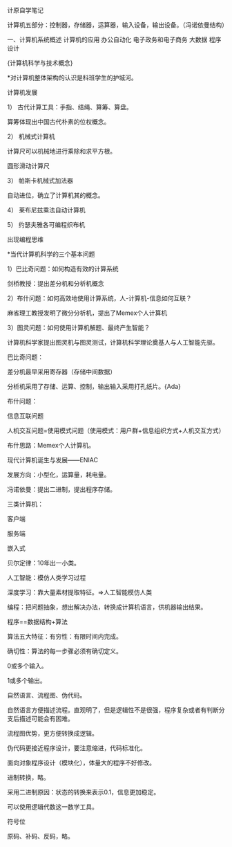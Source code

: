 计原自学笔记



计算机五部分：控制器，存储器，运算器，输入设备，输出设备。（冯诺依曼结构）

 

一、计算机系统概述  计算机的应用 办公自动化 电子政务和电子商务 大数据 程序设计

{计算机科学与技术概念}

*对计算机整体架构的认识是科班学生的护城河。

计算机发展

1） 古代计算工具：手指、结绳、算筹、算盘。

算筹体现出中国古代朴素的位权概念。

2） 机械式计算机

计算尺可以机械地进行乘除和求平方根。

圆形滑动计算尺

3） 帕斯卡机械式加法器

自动进位，确立了计算机其的概念。

4） 莱布尼兹乘法自动计算机

5） 约瑟夫雅各可编程织布机

出现编程思维

 

*当代计算机科学的三个基本问题

1）巴比奇问题：如何构造有效的计算系统

剑桥教授：提出差分机和分析机概念

2）布什问题：如何高效地使用计算系统，人-计算机-信息如何互联？

麻省理工教授发明了微分分析机，提出了Memex个人计算机

3）图灵问题：如何使用计算机解题、最终产生智能？

计算机科学家提出图灵机与图灵测试，计算机科学理论奠基人与人工智能先驱。

 

巴比奇问题：

差分机最早采用寄存器（存储中间数据）

分析机采用了存储、运算、控制，输出输入采用打孔纸片。{Ada}

布什问题：

信息互联问题

人机交互问题=使用模式问题（使用模式：用户群+信息组织方式+人机交互方式）

布什思路：Memex个人计算机。

 

现代计算机诞生与发展——ENIAC

发展方向：小型化，运算量，耗电量。

冯诺依曼：提出二进制，提出程序存储。

 

三类计算机：

客户端

服务端

嵌入式

 

贝尔定律：10年出一小类。



人工智能：模仿人类学习过程

 

深度学习：靠大量素材提取特征。=>人工智能模仿人类

 

编程：把问题抽象，想出解决办法，转换成计算机语言，供机器输出结果。

程序==数据结构+算法

 

算法五大特征：有穷性：有限时间内完成。

确切性：算法的每一步骤必须有确切定义。

0或多个输入。

1或多个输出。

 

自然语言、流程图、伪代码。

自然语言方便描述流程。直观明了，但是逻辑性不是很强，程序复杂或者有判断分支后描述可能会有困难。

流程图优势，更方便转换成逻辑。

伪代码更接近程序设计，要注意缩进，代码标准化。

 

面向对象程序设计（模块化），体量大的程序不好修改。

 

进制转换，略。

 

采用二进制原因：状态的转换来表示0.1，信息更加稳定。

可以使用逻辑代数这一数学工具。

 

符号位

原码、补码、反码，略。

 